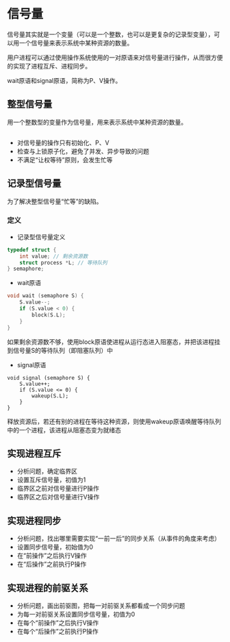 # 信号量

信号量其实就是一个变量（可以是一个整数，也可以是更复杂的记录型变量），可以用一个信号量来表示系统中某种资源的数量。

用户进程可以通过使用操作系统使用的一对原语来对信号量进行操作，从而很方便的实现了进程互斥、进程同步。

wait原语和signal原语，简称为P、V操作。

## 整型信号量

用一个整数型的变量作为信号量，用来表示系统中某种资源的数量。

<img :src="$withBase='/img/signal-num.png'" class="align-center" />

- 对信号量的操作只有初始化、P、V
- 检查与上锁原子化，避免了并发、异步导致的问题
- 不满足“让权等待”原则，会发生忙等

## 记录型信号量

为了解决整型信号量“忙等”的缺陷。

### 定义

- 记录型信号量定义

```c++
typedef struct {
	int value; // 剩余资源数
	struct process *L; // 等待队列
} semaphore;
```

- wait原语

```c++
void wait (semaphore S) {
	S.value--;
	if (S.value < 0) {
		block(S.L);
	}
}
```

如果剩余资源数不够，使用block原语使进程从运行态进入阻塞态，并把该进程挂到信号量S的等待队列（即阻塞队列）中

- signal原语

```
void signal (semaphore S) {
	S.value++;
	if (S.value <= 0) {
		wakeup(S.L);
	}
}
```

释放资源后，若还有别的进程在等待这种资源，则使用wakeup原语唤醒等待队列中的一个进程，该进程从阻塞态变为就绪态

## 实现进程互斥

- 分析问题，确定临界区
- 设置互斥信号量，初值为1
- 临界区之前对信号量进行P操作
- 临界区之后对信号量进行V操作

## 实现进程同步

- 分析问题，找出哪里需要实现“一前一后”的同步关系（从事件的角度来考虑）
- 设置同步信号量，初始值为0
- 在“前操作”之后执行V操作
- 在“后操作”之前执行P操作

## 实现进程的前驱关系 

- 分析问题，画出前驱图，把每一对前驱关系都看成一个同步问题
- 为每一对前驱关系设置同步信号量，初值为0
- 在每个“前操作”之后执行V操作
- 在每个“后操作”之前执行P操作
